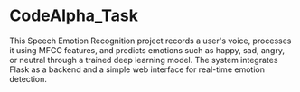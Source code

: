 # CodeAlpha_Task
This Speech Emotion Recognition project records a user's voice, processes it using MFCC features, and predicts emotions such as happy, sad, angry, or neutral through a trained deep learning model. The system integrates Flask as a backend and a simple web interface for real-time emotion detection.

